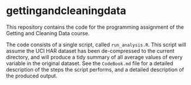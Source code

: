 # gettingandcleaningdata

This repository contains the code for the programming assignment of the Getting and Cleaning Data course.

The code consists of a single script, called `run_analysis.R`. This script will assume the UCI HAR dataset has been de-compressed to the current directory, and will produce a tidy summary of all average values of every variable in the original dataset. See the `CodeBook.md` file for a detailed description of the steps the script performs, and a detailed description of the produced output.
